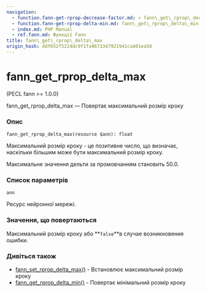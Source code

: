 ```yaml
---
navigation:
  - function.fann-get-rprop-decrease-factor.md: « fann\_get\_rprop\_decrease\_factor
  - function.fann-get-rprop-delta-min.md: fann\_get\_rprop\_delta\_min »
  - index.md: PHP Manual
  - ref.fann.md: Функції Fann
title: fann\_get\_rprop\_delta\_max
origin_hash: ddf652f5224dc9f1fa9671347921941ca401ea50
---
```

# fann\_get\_rprop\_delta\_max

(PECL fann >= 1.0.0)

fann\_get\_rprop\_delta\_max — Повертає максимальний розмір кроку

### Опис

```methodsynopsis
fann_get_rprop_delta_max(resource $ann): float
```

Максимальний розмір кроку - це позитивне число, що визначає, наскільки більшим може бути максимальний розмір кроку.

Максимальне значення дельти за промовчанням становить 50.0.

### Список параметрів

`ann`

Ресурс нейронної мережі.

### Значення, що повертаються

Максимальний розмір кроку або \*\*`false`\*\*в случае возникновения ошибки.

### Дивіться також

-   [fann\_set\_rprop\_delta\_max()](function.fann-set-rprop-delta-max.md) \- Встановлює максимальний розмір кроку
-   [fann\_get\_rprop\_delta\_min()](function.fann-get-rprop-delta-min.md) \- Повертає мінімальний розмір кроку
